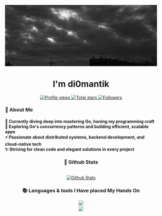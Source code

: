 <a href="https://github.com/di0mantik/di0mantik/blob/main/header.jpg">
  <img src="https://github.com/di0mantik/di0mantik/blob/main/header.jpg" alt="Header Image" style="width:auto; height:auto"/>
</a>

<h1 align="center">I'm di0mantik</h1>

<div align="center">
  <a href="https://github.com/di0mantik">
    <img width="162px" 
      src="https://komarev.com/ghpvc/?username=di0mantik&label=Profile%20views&color=318CE7&style=for-the-badge" 
      alt="Profile views" />
  </a>
  <a href="https://api.github-star-counter.workers.dev/user/di0mantik">
    <img width="115px" 
      alt="Total stars" 
      title="Total stars on GitHub" 
      src="https://custom-icon-badges.herokuapp.com/badge/dynamic/json?logo=star&color=318CE7&labelColor=505050&label=Stars&style=for-the-badge&query=%24.stars&url=https://api.github-star-counter.workers.dev/user/di0mantik"       />
  </a>
  <a href="https://github.com/di0mantik?tab=followers">
    <img width="147px" 
      alt="Followers" 
      title="Follow me on GitHub" 
      src="https://custom-icon-badges.herokuapp.com/github/followers/di0mantik?color=318CE7&labelColor=505050&style=for-the-badge&logo=person-add&label=Followers&logoColor=white" />
  </a>
</div>

<h3 align="left">💫 About Me</h3>
<h4> 
🌱 Currently diving deep into mastering Go, honing my programming craft</br>
🔭 Exploring Go's concurrency patterns and building efficient, scalable apps</br>
⚡ Passionate about distributed systems, backend development, and cloud-native tech</br>
✨ Striving for clean code and elegant solutions in every project
</h4>

<h3 align="center">🌱 Github Stats</h3>
<br>
<div align="center">
  <a href="https://github.com/di0mantik">
    <img alt="Github Stats" src="https://streak-stats.demolab.com?user=di0mantik&theme=transparent&hide_border=true"/>
  </a>
</div>

<h3 align="center">📚 Languages & tools I Have placed My Hands On </h3>
<div align="center">
  <img src="https://skillicons.dev/icons?i=gitlab,github,git,bash,nodejs,go,docker,kubernetes" /><br>
  <img src="https://skillicons.dev/icons?i=mysql,postgres,mongodb,obsidian,vscode,arch,vim,neovim" /><br>
</div>
